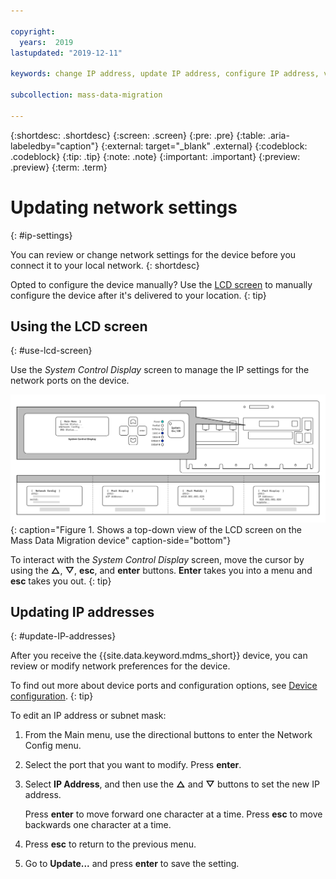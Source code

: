 ```yaml
---

copyright:
  years:  2019
lastupdated: "2019-12-11"

keywords: change IP address, update IP address, configure IP address, verify IP address

subcollection: mass-data-migration

---
```


{:shortdesc: .shortdesc}
{:screen: .screen}
{:pre: .pre}
{:table: .aria-labeledby="caption"}
{:external: target="_blank" .external}
{:codeblock: .codeblock}
{:tip: .tip}
{:note: .note}
{:important: .important}
{:preview: .preview}
{:term: .term}

# Updating network settings
{: #ip-settings}

You can review or change network settings for the device before you connect it to your local network.
{: shortdesc} 

Opted to configure the device manually? Use the [LCD screen](#use-lcd-screen) to manually configure the device after it's delivered to your location.
{: tip}

## Using the LCD screen
{: #use-lcd-screen}

Use the _System Control Display_ screen to manage the IP settings for the network ports on the device.

![The image shows a top-down view of the LCD screen on the Mass Data Migration device.](images/mdms-verify-config.svg){: caption="Figure 1. Shows a top-down view of the LCD screen on the Mass Data Migration device" caption-side="bottom"}

To interact with the _System Control Display_ screen, move the cursor by using the **△**, **▽**, **esc**, and **enter** buttons. **Enter** takes you into a menu and **esc** takes you out.
{: tip}

## Updating IP addresses
{: #update-IP-addresses}

After you receive the {{site.data.keyword.mdms_short}} device, you can review or modify network preferences for the device.

To find out more about device ports and configuration options, see [Device configuration](/docs/mass-data-migration?topic=mass-data-migration-device-overview#network-settings).
{: tip}

To edit an IP address or subnet mask:

1. From the Main menu, use the directional buttons to enter the Network Config menu.
2. Select the port that you want to modify. Press **enter**.
3. Select **IP Address**, and then use the **△** and **▽** buttons to set the new IP address.

   Press **enter** to move forward one character at a time. Press **esc** to move backwards one character at a time.
4. Press **esc** to return to the previous menu.
5. Go to **Update...** and press **enter** to save the setting.
